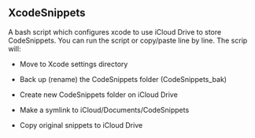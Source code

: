 ## XcodeSnippets
A bash script which configures xcode to use iCloud Drive to store CodeSnippets. You can run the script or copy/paste line by line. The scrip will:

- Move to Xcode settings directory

- Back up (rename) the CodeSnippets folder (CodeSnippets_bak)

- Create new CodeSnippets folder on iCloud Drive

- Make a symlink to iCloud/Documents/CodeSnippets

- Copy original snippets to iCloud Drive
